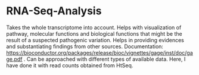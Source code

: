 # RNA-Seq-Analysis
Takes the whole transcriptome into account. Helps with visualization of pathway, molecular functions and biological functions that might be the result of a suspected pathogenic variation. Helps in providing evidences and substantiating findings from other sources.
Documentation: https://bioconductor.org/packages/release/bioc/vignettes/gage/inst/doc/gage.pdf .
Can be approached with different types of available data.
Here, I have done it with read counts obtained from HtSeq.
